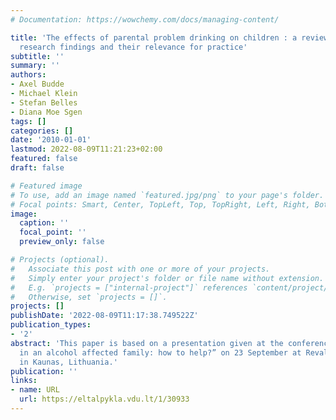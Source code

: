 ```yaml
---
# Documentation: https://wowchemy.com/docs/managing-content/

title: 'The effects of parental problem drinking on children : a review of current
  research findings and their relevance for practice'
subtitle: ''
summary: ''
authors:
- Axel Budde
- Michael Klein
- Stefan Belles
- Diana Moe Sgen
tags: []
categories: []
date: '2010-01-01'
lastmod: 2022-08-09T11:21:23+02:00
featured: false
draft: false

# Featured image
# To use, add an image named `featured.jpg/png` to your page's folder.
# Focal points: Smart, Center, TopLeft, Top, TopRight, Left, Right, BottomLeft, Bottom, BottomRight.
image:
  caption: ''
  focal_point: ''
  preview_only: false

# Projects (optional).
#   Associate this post with one or more of your projects.
#   Simply enter your project's folder or file name without extension.
#   E.g. `projects = ["internal-project"]` references `content/project/deep-learning/index.md`.
#   Otherwise, set `projects = []`.
projects: []
publishDate: '2022-08-09T11:17:38.749522Z'
publication_types:
- '2'
abstract: 'This paper is based on a presentation given at the conference “A child
  in an alcohol affected family: how to help?” on 23 September at Reval Hotel Neris
  in Kaunas, Lithuania.'
publication: ''
links:
- name: URL
  url: https://eltalpykla.vdu.lt/1/30933
---
```


